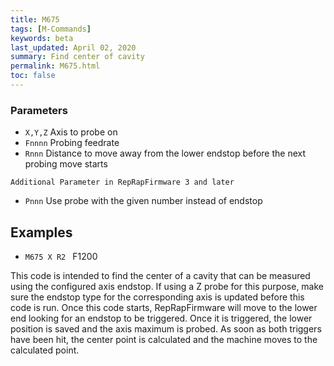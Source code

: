 ```yaml
---
title: M675
tags: [M-Commands] 
keywords: beta 
last_updated: April 02, 2020 
summary: Find center of cavity 
permalink: M675.html
toc: false 
---
```



### Parameters

* `X,Y,Z` Axis to probe on
* `Fnnnn` Probing feedrate
* `Rnnn` Distance to move away from the lower endstop before the next probing move starts

`Additional Parameter in RepRapFirmware 3 and later`

* `Pnnn` Use probe with the given number instead of endstop

## Examples

* ` M675 X R2  ` F1200

This code is intended to find the center of a cavity that can be measured using the configured axis endstop. If using a Z probe for this purpose, make sure the endstop type for the corresponding axis is updated before this code is run. Once this code starts, RepRapFirmware will move to the lower end looking for an endstop to be triggered. Once it is triggered, the lower position is saved and the axis maximum is probed. As soon as both triggers have been hit, the center point is calculated and the machine moves to the calculated point.

